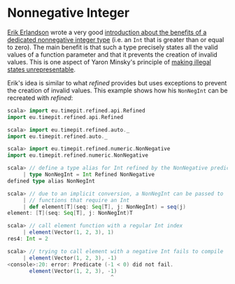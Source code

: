 # Nonnegative Integer

[Erik Erlandson][erikerlandson] wrote a very good [introduction about
the benefits of a dedicated nonnegative integer type][non-negative-numerics]
(i.e. an `Int` that is greater than or equal to zero). The main benefit
is that such a type precisely states all the valid values of a function
parameter and that it prevents the creation of invalid values. This is
one aspect of Yaron Minsky's principle of
[making illegal states unrepresentable][effective-ml-revisited].

Erik's idea is similar to what *refined* provides but uses exceptions
to prevent the creation of invalid values. This example shows how his
`NonNegInt` can be recreated with *refined*:

```scala
scala> import eu.timepit.refined.api.Refined
import eu.timepit.refined.api.Refined

scala> import eu.timepit.refined.auto._
import eu.timepit.refined.auto._

scala> import eu.timepit.refined.numeric.NonNegative
import eu.timepit.refined.numeric.NonNegative

scala> // define a type alias for Int refined by the NonNegative predicate
     | type NonNegInt = Int Refined NonNegative
defined type alias NonNegInt

scala> // due to an implicit conversion, a NonNegInt can be passed to
     | // functions that require an Int
     | def element[T](seq: Seq[T], j: NonNegInt) = seq(j)
element: [T](seq: Seq[T], j: NonNegInt)T

scala> // call element function with a regular Int index
     | element(Vector(1, 2, 3), 1)
res4: Int = 2
```

```scala
scala> // trying to call element with a negative Int fails to compile
     | element(Vector(1, 2, 3), -1)
<console>:20: error: Predicate (-1 < 0) did not fail.
       element(Vector(1, 2, 3), -1)
                                 ^
```

[erikerlandson]: http://erikerlandson.github.io
[non-negative-numerics]: http://erikerlandson.github.io/blog/2015/08/18/lightweight-non-negative-numerics-for-better-scala-type-signatures/
[effective-ml-revisited]: https://blogs.janestreet.com/effective-ml-revisited/
